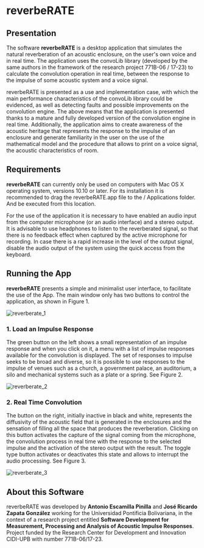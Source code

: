 # reverbeRATE
## Presentation
The software **reverbeRATE** is a desktop application that simulates the natural reverberation of an acoustic enclosure, on the user's own voice and in real time. The application uses the convoLib library (developed by the same authors in the framework of the research project 771B-06 / 17-23) to calculate the convolution operation in real time, between the response to the impulse of some acoustic system and a voice signal.

reverbeRATE is presented as a use and implementation case, with which the main performance characteristics of the convoLib library could be evidenced, as well as detecting faults and possible improvements on the convolution engine. The above means that the application is presented thanks to a mature and fully developed version of the convolution engine in real time. Additionally, the application aims to create awareness of the acoustic heritage that represents the response to the impulse of an enclosure and generate familiarity in the user on the use of the mathematical model and the procedure that allows to print on a voice signal, the acoustic characteristics of room.

## Requirements
**reverbeRATE** can currently only be used on computers with Mac OS X operating system, versions 10.10 or later. For its installation it is recommended to drag the reverbeRATE.app file to the / Applications folder. And be executed from this location.

For the use of the application it is necessary to have enabled an audio input from the computer microphone (or an audio interface) and a stereo output. It is advisable to use headphones to listen to the reverberated signal, so that there is no feedback effect when captured by the active microphone for recording. In case there is a rapid increase in the level of the output signal, disable the audio output of the system using the quick access from the keyboard.

## Running the App
**reverbeRATE** presents a simple and minimalist user interface, to facilitate the use of the App. The main window only has two buttons to control the application, as shown in Figure 1.

![reverberate_1](https://user-images.githubusercontent.com/7999008/46563297-41557700-c8c6-11e8-95e4-1e544f0841c0.png)

### 1. Load an Impulse Response
The green button on the left shows a small representation of an impulse response and when you click on it, a menu with a list of impulse responses available for the convolution is displayed. The set of responses to impulse seeks to be broad and diverse, so it is possible to use responses to the impulse of venues such as a church, a government palace, an auditorium, a silo and mechanical systems such as a plate or a spring. See Figure 2.

![reverberate_2](https://user-images.githubusercontent.com/7999008/46563437-16b7ee00-c8c7-11e8-8ca9-522265f94255.png)

### 2. Real Time Convolution
The button on the right, initially inactive in black and white, represents the diffusivity of the acoustic field that is generated in the enclosures and the sensation of filling all the space that produces the reverberation. Clicking on this button activates the capture of the signal coming from the microphone, the convolution process in real time with the response to the selected impulse and the activation of the stereo output with the result. The toggle type button activates or deactivates this state and allows to interrupt the audio processing. See Figure 3.

![reverberate_3](https://user-images.githubusercontent.com/7999008/46563510-79a98500-c8c7-11e8-81b8-47f8b4aba7af.png)

## About this Software
reverbeRATE was developed by **Antonio Escamilla Pinilla** and **José Ricardo Zapata González** working for the Universidad Pontificia Bolivariana, in the context of a research project entitled **Software Development for Measurement, Processing and Analysis of Acoustic Impulse Responses**. Project funded by the Research Center for Development and Innovation CIDI-UPB with number 771B-06/17-23.
